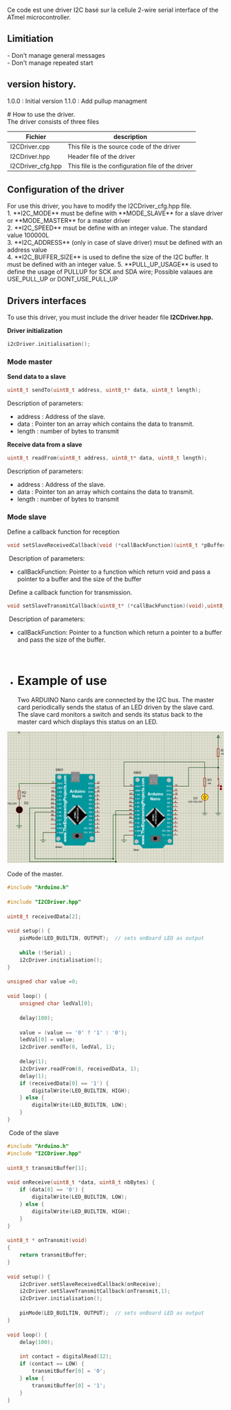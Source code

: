 Ce code est une driver I2C basé sur la cellule 2-wire serial interface of the ATmel microcontroller.

## Limitiation

\- Don't manage general messages  
\- Don't manage repeated start

## version history.

1.0.0 : Initial version
1.1.0 : Add pullup managment

\# How to use the driver.  
The driver consists of three files

| Fichier | description |
| --- | --- |
| I2CDriver.cpp | This file is the source code of the driver |
| I2CDriver.hpp | Header file of the driver |
| I2CDriver_cfg.hpp | This file is the configuration file of the driver |

## Configuration of the driver

For use this driver, you have to modify the I2CDriver_cfg.hpp file.  
1\. \*\*I2C_MODE\*\* must be define with \*\*MODE_SLAVE\*\* for a slave driver or \*\*MODE_MASTER\*\* for a master driver  
2\. \*\*I2C_SPEED\*\* msut be define with an integer value. The standard value 100000L  
3\. \*\*I2C_ADDRESS\*\* (only in case of slave driver) msut be defined with an address value  
4\. \*\*I2C_BUFFER_SIZE\*\* is used to define the size of the I2C buffer. It must be defined with an integer value.
5\. \*\*PULL_UP_USAGE\*\* is used to define the usage of PULLUP for SCK and SDA wire; Possible valaues are USE_PULL_UP or DONT_USE_PULL_UP

## Drivers interfaces

To use this driver, you must include the driver header file **I2CDriver.hpp.**

**Driver initialization**

```C++
i2cDriver.initialisation();
```

### Mode master

**Send data to a slave**

```C++
uint8_t sendTo(uint8_t address, uint8_t* data, uint8_t length);
```

Description of parameters:

- address : Address of the slave.
- data : Pointer ton an array which contains the data to transmit.
- length : number of bytes to transmit

**Receive data from a slave**

```C++
uint8_t readFrom(uint8_t address, uint8_t* data, uint8_t length);
```

Description of parameters:

- address : Address of the slave.
- data : Pointer ton an array which contains the data to transmit.
- length : number of bytes to transmit

### Mode slave

Define a callback function for reception

```C++
void setSlaveReceivedCallback(void (*callBackFunction)(uint8_t *pBuffer, uint8_t size));
```

&nbsp;Description of parameters:

- callBackFunction: Pointer to a function which return void and pass a pointer to a buffer and the size of the buffer

&nbsp;Define a callback function for transmission.

```c++
void setSlaveTransmitCallback(uint8_t* (*callBackFunction)(void),uint8_t size);
```

&nbsp;Description of parameters:

- callBackFunction: Pointer to a function which return a pointer to a buffer and pass the size of the buffer.

&nbsp;

- # Example of use
    
    Two ARDUINO Nano cards are connected by the I2C bus. The master card periodically sends the status of an LED driven by the slave card. The slave card monitors a switch and sends its status back to the master card which displays this status on an LED.
    

![Freehand Drawing.svg](./_resources/Freehand%20Drawing.svg)

Code of the master.

```C++
#include "Arduino.h"

#include "I2CDriver.hpp"

uint8_t receivedData[2];

void setup() {
    pinMode(LED_BUILTIN, OUTPUT);  // sets onBoard LED as output

    while (!Serial)	;
    i2cDriver.initialisation();
}

unsigned char value =0;

void loop() {
    unsigned char ledVal[0];

    delay(100);

    value = (value == '0' ? '1' : '0');
    ledVal[0] = value;
    i2cDriver.sendTo(8, ledVal, 1);

    delay(1);
    i2cDriver.readFrom(8, receivedData, 1);
    delay(1);
    if (receivedData[0] == '1') {
        digitalWrite(LED_BUILTIN, HIGH);
    } else {
        digitalWrite(LED_BUILTIN, LOW);
    }
}

```

&nbsp;Code of the slave

```C++
#include "Arduino.h"
#include "I2CDriver.hpp"

uint8_t transmitBuffer[1];

void onReceive(uint8_t *data, uint8_t nbBytes) {
    if (data[0] == '0') {
        digitalWrite(LED_BUILTIN, LOW);
    } else {
        digitalWrite(LED_BUILTIN, HIGH);
    }
}

uint8_t * onTransmit(void)
{
    return transmitBuffer;
}

void setup() {
    i2cDriver.setSlaveReceivedCallback(onReceive);
    i2cDriver.setSlaveTransmitCallback(onTransmit,1);
    i2cDriver.initialisation();

    pinMode(LED_BUILTIN, OUTPUT);  // sets onBoard LED as output
}

void loop() {
    delay(100);

    int contact = digitalRead(12);
    if (contact == LOW) {
        transmitBuffer[0] = '0';
    } else {
        transmitBuffer[0] = '1';
    }
}


```